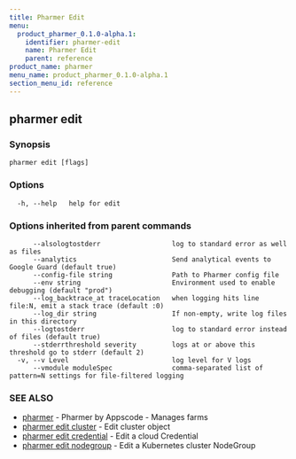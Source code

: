 ```yaml
---
title: Pharmer Edit
menu:
  product_pharmer_0.1.0-alpha.1:
    identifier: pharmer-edit
    name: Pharmer Edit
    parent: reference
product_name: pharmer
menu_name: product_pharmer_0.1.0-alpha.1
section_menu_id: reference
---
```

## pharmer edit



### Synopsis



```
pharmer edit [flags]
```

### Options

```
  -h, --help   help for edit
```

### Options inherited from parent commands

```
      --alsologtostderr                  log to standard error as well as files
      --analytics                        Send analytical events to Google Guard (default true)
      --config-file string               Path to Pharmer config file
      --env string                       Environment used to enable debugging (default "prod")
      --log_backtrace_at traceLocation   when logging hits line file:N, emit a stack trace (default :0)
      --log_dir string                   If non-empty, write log files in this directory
      --logtostderr                      log to standard error instead of files (default true)
      --stderrthreshold severity         logs at or above this threshold go to stderr (default 2)
  -v, --v Level                          log level for V logs
      --vmodule moduleSpec               comma-separated list of pattern=N settings for file-filtered logging
```

### SEE ALSO

* [pharmer](/docs/reference/pharmer.md)	 - Pharmer by Appscode - Manages farms
* [pharmer edit cluster](/docs/reference/pharmer_edit_cluster.md)	 - Edit cluster object
* [pharmer edit credential](/docs/reference/pharmer_edit_credential.md)	 - Edit a cloud Credential
* [pharmer edit nodegroup](/docs/reference/pharmer_edit_nodegroup.md)	 - Edit a Kubernetes cluster NodeGroup

